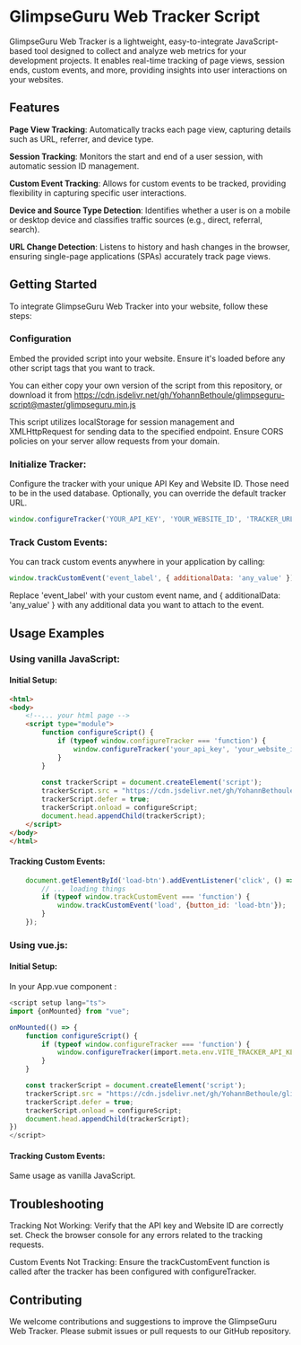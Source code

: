# GlimpseGuru Web Tracker Script

GlimpseGuru Web Tracker is a lightweight, easy-to-integrate JavaScript-based tool designed to collect and analyze web metrics for your development projects. It enables real-time tracking of page views, session ends, custom events, and more, providing insights into user interactions on your websites.


## Features

**Page View Tracking**: Automatically tracks each page view, capturing details such as URL, referrer, and device type. 

**Session Tracking**: Monitors the start and end of a user session, with automatic session ID management.

**Custom Event Tracking**: Allows for custom events to be tracked, providing flexibility in capturing specific user interactions.

**Device and Source Type Detection**: Identifies whether a user is on a mobile or desktop device and classifies traffic sources (e.g., direct, referral, search).

**URL Change Detection**: Listens to history and hash changes in the browser, ensuring single-page applications (SPAs) accurately track page views.


## Getting Started

To integrate GlimpseGuru Web Tracker into your website, follow these steps:

### Configuration

Embed the provided script into your website. Ensure it's loaded before any other script tags that you want to track.

You can either copy your own version of the script from this repository, or download it from https://cdn.jsdelivr.net/gh/YohannBethoule/glimpseguru-script@master/glimpseguru.min.js

This script utilizes localStorage for session management and XMLHttpRequest for sending data to the specified endpoint. Ensure CORS policies on your server allow requests from your domain.

### Initialize Tracker:
Configure the tracker with your unique API Key and Website ID. Those need to be in the used database. 
Optionally, you can override the default tracker URL.

```javascript
window.configureTracker('YOUR_API_KEY', 'YOUR_WEBSITE_ID', 'TRACKER_URL (optional)');
```

### Track Custom Events:
You can track custom events anywhere in your application by calling:

```javascript
window.trackCustomEvent('event_label', { additionalData: 'any_value' });
```

Replace 'event_label' with your custom event name, and { additionalData: 'any_value' } with any additional data you want to attach to the event.


## Usage Examples


### Using vanilla JavaScript:

#### Initial Setup:

```html
<html>
<body>
    <!--... your html page -->
    <script type="module">
        function configureScript() {
            if (typeof window.configureTracker === 'function') {
                window.configureTracker('your_api_key', 'your_website_id', "you_tracker_url");
            }
        }
    
        const trackerScript = document.createElement('script');
        trackerScript.src = "https://cdn.jsdelivr.net/gh/YohannBethoule/glimpseguru-script@master/glimpseguru.min.js";
        trackerScript.defer = true;
        trackerScript.onload = configureScript;
        document.head.appendChild(trackerScript);
    </script>
</body>
</html>
```

#### Tracking Custom Events:

```javascript
    document.getElementById('load-btn').addEventListener('click', () => {
        // ... loading things
        if (typeof window.trackCustomEvent === 'function') {
            window.trackCustomEvent('load', {button_id: 'load-btn'});
        }
    });
```


### Using vue.js:

#### Initial Setup:

In your App.vue component : 
```typescript
<script setup lang="ts">
import {onMounted} from "vue";

onMounted(() => {
    function configureScript() {
        if (typeof window.configureTracker === 'function') {
            window.configureTracker(import.meta.env.VITE_TRACKER_API_KEY, import.meta.env.VITE_TRACKER_WEBSITE_ID, import.meta.env.VITE_TRACKER_URL)
        }
    }

    const trackerScript = document.createElement('script');
    trackerScript.src = "https://cdn.jsdelivr.net/gh/YohannBethoule/glimpseguru-script@master/glimpseguru.min.js";
    trackerScript.defer = true;
    trackerScript.onload = configureScript;
    document.head.appendChild(trackerScript);
})
</script>
```

#### Tracking Custom Events:

Same usage as vanilla JavaScript.


## Troubleshooting

Tracking Not Working:
Verify that the API key and Website ID are correctly set. Check the browser console for any errors related to the tracking requests.

Custom Events Not Tracking:
Ensure the trackCustomEvent function is called after the tracker has been configured with configureTracker.


## Contributing

We welcome contributions and suggestions to improve the GlimpseGuru Web Tracker. Please submit issues or pull requests to our GitHub repository.

